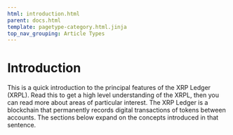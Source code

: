```yaml
---
html: introduction.html
parent: docs.html
template: pagetype-category.html.jinja
top_nav_grouping: Article Types
---
```

# Introduction

This is a quick introduction to the principal features of the XRP Ledger (XRPL). Read this to get a high level understanding of the XRPL, then you can read more about areas of particular interest. The XRP Ledger is a blockchain that permanently records digital transactions of tokens between accounts. The sections below expand on the concepts introduced in that sentence.